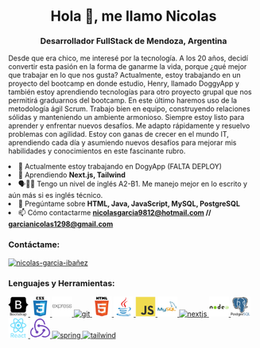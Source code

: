<h1 align="center">Hola 👋, me llamo Nicolas</h1>
<h3 align="center">Desarrollador FullStack de Mendoza, Argentina</h3>

<p>
  Desde que era chico, me interesé por la tecnología. A los 20 años, decidí convertir esta pasión en la forma de ganarme la vida, porque ¿qué mejor que trabajar en lo que nos gusta? Actualmente, estoy trabajando en un proyecto del bootcamp en donde estudio, Henry, llamado DoggyApp y también estoy aprendiendo tecnologías para otro proyecto grupal que nos permitirá graduarnos del bootcamp. En este último haremos uso de la metodología ágil Scrum. Trabajo bien en equipo, construyendo relaciones sólidas y manteniendo un ambiente armonioso. Siempre estoy listo para aprender y enfrentar nuevos desafíos. Me adapto rápidamente y resuelvo problemas con agilidad. Estoy con ganas de crecer en el mundo IT, aprendiendo cada día y asumiendo nuevos desafíos para mejorar mis habilidades y conocimientos en este fascinante rubro.
</p
  
- 🔭 Actualmente estoy trabajando en DogyApp (FALTA DEPLOY)
- 🌱 Aprendiendo **Next.js, Tailwind**
- 🗣️✍🏼 Tengo un nivel de inglés A2-B1. Me manejo mejor en lo escrito y aún más si es inglés técnico.
- 💬 Pregúntame sobre **HTML, Java, JavaScript, MySQL, PostgreSQL**
- 📫 Cómo contactarme **nicolasgarcia9812@hotmail.com // garcianicolas1298@gmail.com**

<h3 align="left">Contáctame:</h3>
<p align="left">
<a href="https://linkedin.com/in/nicolas-garcia-ibañez" target="blank"><img align="center" src="https://raw.githubusercontent.com/rahuldkjain/github-profile-readme-generator/master/src/images/icons/Social/linked-in-alt.svg" alt="nicolas-garcia-ibañez" height="30" width="40" /></a>
</p>

<h3 align="left">Lenguajes y Herramientas:</h3>
<p align="left"> <a href="https://getbootstrap.com" target="_blank" rel="noreferrer"> <img src="https://raw.githubusercontent.com/devicons/devicon/master/icons/bootstrap/bootstrap-plain-wordmark.svg" alt="bootstrap" width="40" height="40"/> </a> <a href="https://www.w3schools.com/css/" target="_blank" rel="noreferrer"> <img src="https://raw.githubusercontent.com/devicons/devicon/master/icons/css3/css3-original-wordmark.svg" alt="css3" width="40" height="40"/> </a> <a href="https://expressjs.com" target="_blank" rel="noreferrer"> <img src="https://raw.githubusercontent.com/devicons/devicon/master/icons/express/express-original-wordmark.svg" alt="express" width="40" height="40"/> </a> <a href="https://git-scm.com/" target="_blank" rel="noreferrer"> <img src="https://www.vectorlogo.zone/logos/git-scm/git-scm-icon.svg" alt="git" width="40" height="40"/> </a> <a href="https://www.w3.org/html/" target="_blank" rel="noreferrer"> <img src="https://raw.githubusercontent.com/devicons/devicon/master/icons/html5/html5-original-wordmark.svg" alt="html5" width="40" height="40"/> </a> <a href="https://www.java.com" target="_blank" rel="noreferrer"> <img src="https://raw.githubusercontent.com/devicons/devicon/master/icons/java/java-original.svg" alt="java" width="40" height="40"/> </a> <a href="https://developer.mozilla.org/en-US/docs/Web/JavaScript" target="_blank" rel="noreferrer"> <img src="https://raw.githubusercontent.com/devicons/devicon/master/icons/javascript/javascript-original.svg" alt="javascript" width="40" height="40"/> </a> <a href="https://www.mysql.com/" target="_blank" rel="noreferrer"> <img src="https://raw.githubusercontent.com/devicons/devicon/master/icons/mysql/mysql-original-wordmark.svg" alt="mysql" width="40" height="40"/> </a> <a href="https://nextjs.org/" target="_blank" rel="noreferrer"> <img src="https://cdn.worldvectorlogo.com/logos/nextjs-2.svg" alt="nextjs" width="40" height="40"/> </a> <a href="https://nodejs.org" target="_blank" rel="noreferrer"> <img src="https://raw.githubusercontent.com/devicons/devicon/master/icons/nodejs/nodejs-original-wordmark.svg" alt="nodejs" width="40" height="40"/> </a> <a href="https://www.postgresql.org" target="_blank" rel="noreferrer"> <img src="https://raw.githubusercontent.com/devicons/devicon/master/icons/postgresql/postgresql-original-wordmark.svg" alt="postgresql" width="40" height="40"/> </a> <a href="https://reactjs.org/" target="_blank" rel="noreferrer"> <img src="https://raw.githubusercontent.com/devicons/devicon/master/icons/react/react-original-wordmark.svg" alt="react" width="40" height="40"/> </a> <a href="https://redux.js.org" target="_blank" rel="noreferrer"> <img src="https://raw.githubusercontent.com/devicons/devicon/master/icons/redux/redux-original.svg" alt="redux" width="40" height="40"/> </a> <a href="https://spring.io/" target="_blank" rel="noreferrer"> <img src="https://www.vectorlogo.zone/logos/springio/springio-icon.svg" alt="spring" width="40" height="40"/> </a> <a href="https://tailwindcss.com/" target="_blank" rel="noreferrer"> <img src="https://www.vectorlogo.zone/logos/tailwindcss/tailwindcss-icon.svg" alt="tailwind" width="40" height="40"/> </a> </p>
